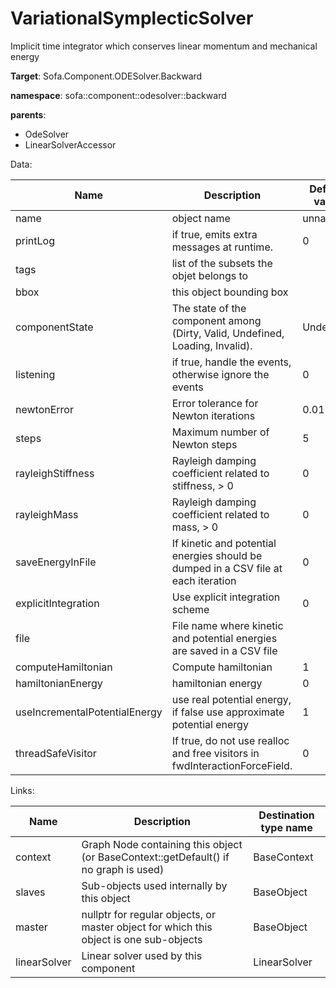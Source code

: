 # VariationalSymplecticSolver

Implicit time integrator which conserves linear momentum and mechanical energy


__Target__: Sofa.Component.ODESolver.Backward

__namespace__: sofa::component::odesolver::backward

__parents__:

- OdeSolver
- LinearSolverAccessor

Data: 

<table>
    <thead>
        <tr>
            <th>Name</th>
            <th>Description</th>
            <th>Default value</th>
        </tr>
    </thead>
    <tbody>
	<tr>
		<td>name</td>
		<td>
object name
		</td>
		<td>unnamed</td>
	</tr>
	<tr>
		<td>printLog</td>
		<td>
if true, emits extra messages at runtime.
		</td>
		<td>0</td>
	</tr>
	<tr>
		<td>tags</td>
		<td>
list of the subsets the objet belongs to
		</td>
		<td></td>
	</tr>
	<tr>
		<td>bbox</td>
		<td>
this object bounding box
		</td>
		<td></td>
	</tr>
	<tr>
		<td>componentState</td>
		<td>
The state of the component among (Dirty, Valid, Undefined, Loading, Invalid).
		</td>
		<td>Undefined</td>
	</tr>
	<tr>
		<td>listening</td>
		<td>
if true, handle the events, otherwise ignore the events
		</td>
		<td>0</td>
	</tr>
	<tr>
		<td>newtonError</td>
		<td>
Error tolerance for Newton iterations
		</td>
		<td>0.01</td>
	</tr>
	<tr>
		<td>steps</td>
		<td>
Maximum number of Newton steps
		</td>
		<td>5</td>
	</tr>
	<tr>
		<td>rayleighStiffness</td>
		<td>
Rayleigh damping coefficient related to stiffness, > 0
		</td>
		<td>0</td>
	</tr>
	<tr>
		<td>rayleighMass</td>
		<td>
Rayleigh damping coefficient related to mass, > 0
		</td>
		<td>0</td>
	</tr>
	<tr>
		<td>saveEnergyInFile</td>
		<td>
If kinetic and potential energies should be dumped in a CSV file at each iteration
		</td>
		<td>0</td>
	</tr>
	<tr>
		<td>explicitIntegration</td>
		<td>
Use explicit integration scheme
		</td>
		<td>0</td>
	</tr>
	<tr>
		<td>file</td>
		<td>
File name where kinetic and potential energies are saved in a CSV file
		</td>
		<td></td>
	</tr>
	<tr>
		<td>computeHamiltonian</td>
		<td>
Compute hamiltonian
		</td>
		<td>1</td>
	</tr>
	<tr>
		<td>hamiltonianEnergy</td>
		<td>
hamiltonian energy
		</td>
		<td>0</td>
	</tr>
	<tr>
		<td>useIncrementalPotentialEnergy</td>
		<td>
use real potential energy, if false use approximate potential energy
		</td>
		<td>1</td>
	</tr>
	<tr>
		<td>threadSafeVisitor</td>
		<td>
If true, do not use realloc and free visitors in fwdInteractionForceField.
		</td>
		<td>0</td>
	</tr>

</tbody>
</table>

Links: 


| Name | Description | Destination type name |
| ---- | ----------- | --------------------- |
|context|Graph Node containing this object (or BaseContext::getDefault() if no graph is used)|BaseContext|
|slaves|Sub-objects used internally by this object|BaseObject|
|master|nullptr for regular objects, or master object for which this object is one sub-objects|BaseObject|
|linearSolver|Linear solver used by this component|LinearSolver|

